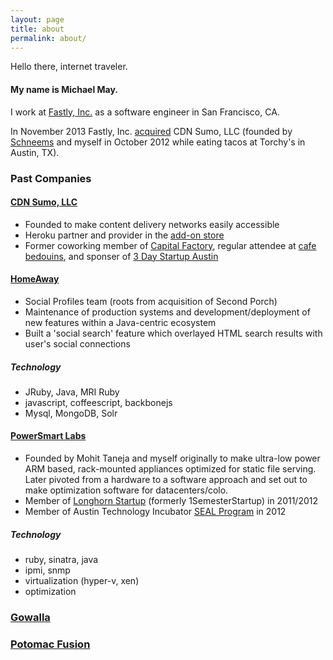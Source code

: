 ```yaml
---
layout: page
title: about
permalink: about/
---
```


Hello there, internet traveler.

#### My name is Michael May.

I work at [Fastly, Inc.](http://www.fastly.com) as a software engineer in San Francisco, CA.

In November 2013 Fastly, Inc. [acquired](http://www.fastly.com/blog/ruby-rails-fastly/) CDN Sumo, LLC
(founded by [Schneems](http://www.schneems.com/) and myself in October 2012 while eating tacos at Torchy's in Austin, TX).


### Past Companies

#### [CDN Sumo, LLC](http://www.crunchbase.com/organization/cdn-sumo)
- Founded to make content delivery networks easily accessible
- Heroku partner and provider in the [add-on store](https://addons.heroku.com/)
- Former coworking member of [Capital Factory](http://capitalfactory.com/), regular attendee at [cafe bedouins](http://www.cafebedouins.com/), and sponser of [3 Day Startup Austin](http://3daystartup.org/)

#### [HomeAway](http://www.homeaway.com/)
- Social Profiles team (roots from acquisition of Second Porch)
- Maintenance of production systems and development/deployment of new features within a Java-centric ecosystem
- Built a 'social search' feature which overlayed HTML search results with user's social connections

##### Technology
- JRuby, Java, MRI Ruby
- javascript, coffeescript, backbonejs
- Mysql, MongoDB, Solr


#### [PowerSmart Labs](https://github.com/powersmartlabs)
- Founded by Mohit Taneja and myself originally to make ultra-low power ARM based, 
rack-mounted appliances optimized for static file serving. Later pivoted from a 
hardware to a software approach and set out to make optimization software for datacenters/colo.
- Member of [Longhorn Startup](http://longhornstartup.com/portfolio-2/portfolio-spring-2012/) (formerly 1SemesterStartup) in 2011/2012
- Member of Austin Technology Incubator [SEAL Program](http://ati.utexas.edu/seal/) in 2012

##### Technology
- ruby, sinatra, java
- ipmi, snmp
- virtualization (hyper-v, xen)
- optimization

### [Gowalla](http://en.wikipedia.org/wiki/Gowalla)

### [Potomac Fusion](https://www.linkedin.com/company/potomac-fusion)

